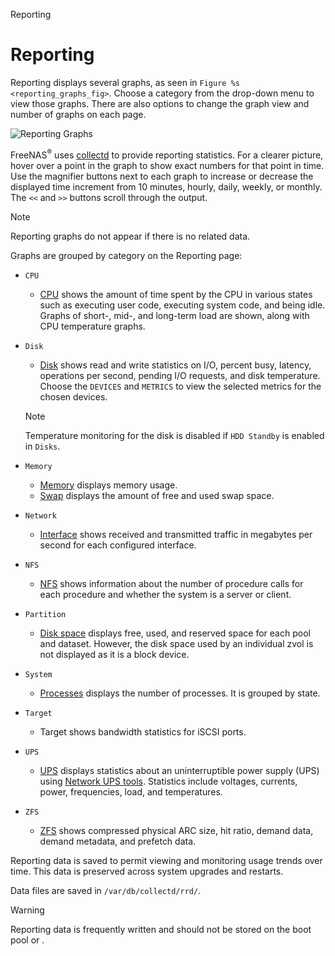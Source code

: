 <div class="index">

Reporting

</div>

Reporting
=========

Reporting displays several graphs, as seen in
`Figure %s <reporting_graphs_fig>`. Choose a category from the drop-down
menu to view those graphs. There are also options to change the graph
view and number of graphs on each page.

<div id="reporting_graphs_fig">

![Reporting Graphs][]

</div>

  [Reporting Graphs]: images/reporting.png

FreeNAS<sup>®</sup> uses [collectd][] to provide reporting statistics.
For a clearer picture, hover over a point in the graph to show exact
numbers for that point in time. Use the magnifier buttons next to each
graph to increase or decrease the displayed time increment from 10
minutes, hourly, daily, weekly, or monthly. The `<<` and `>>` buttons
scroll through the output.

  [collectd]: https://collectd.org/

<div class="note">

<div class="title">

Note

</div>

Reporting graphs do not appear if there is no related data.

</div>

Graphs are grouped by category on the Reporting page:

-   `CPU`

    -   [CPU][] shows the amount of time spent by the CPU in various
        states such as executing user code, executing system code, and
        being idle. Graphs of short-, mid-, and long-term load are
        shown, along with CPU temperature graphs.

-   `Disk`

    -   [Disk][] shows read and write statistics on I/O, percent busy,
        latency, operations per second, pending I/O requests, and disk
        temperature. Choose the `DEVICES` and `METRICS` to view the
        selected metrics for the chosen devices.

    <div class="note">

    <div class="title">

    Note

    </div>

    Temperature monitoring for the disk is disabled if `HDD Standby` is
    enabled in `Disks`.

    </div>

-   `Memory`

    -   [Memory][] displays memory usage.
    -   [Swap][] displays the amount of free and used swap space.

-   `Network`

    -   [Interface][] shows received and transmitted traffic in
        megabytes per second for each configured interface.

-   `NFS`

    -   [NFS][] shows information about the number of procedure calls
        for each procedure and whether the system is a server or client.

-   `Partition`

    -   [Disk space][] displays free, used, and reserved space for each
        pool and dataset. However, the disk space used by an individual
        zvol is not displayed as it is a block device.

-   `System`

    -   [Processes][] displays the number of processes. It is grouped by
        state.

-   `Target`

    -   Target shows bandwidth statistics for iSCSI ports.

-   `UPS`

    -   [UPS][] displays statistics about an uninterruptible power
        supply (UPS) using [Network UPS tools][]. Statistics include
        voltages, currents, power, frequencies, load, and temperatures.

-   `ZFS`

    -   [ZFS][] shows compressed physical ARC size, hit ratio, demand
        data, demand metadata, and prefetch data.

  [CPU]: https://collectd.org/wiki/index.php/Plugin:CPU
  [Disk]: https://collectd.org/wiki/index.php/Plugin:Disk
  [Memory]: https://collectd.org/wiki/index.php/Plugin:Memory
  [Swap]: https://collectd.org/wiki/index.php/Plugin:Swap
  [Interface]: https://collectd.org/wiki/index.php/Plugin:Interface
  [NFS]: https://collectd.org/wiki/index.php/Plugin:NFS
  [Disk space]: https://collectd.org/wiki/index.php/Plugin:DF
  [Processes]: https://collectd.org/wiki/index.php/Plugin:Processes
  [UPS]: https://collectd.org/wiki/index.php/Plugin:NUT
  [Network UPS tools]: https://networkupstools.org/
  [ZFS]: https://collectd.org/wiki/index.php/Plugin:ZFS_ARC

Reporting data is saved to permit viewing and monitoring usage trends
over time. This data is preserved across system upgrades and restarts.

Data files are saved in `/var/db/collectd/rrd/`.

<div class="warning">

<div class="title">

Warning

</div>

Reporting data is frequently written and should not be stored on the
boot pool or .

</div>
